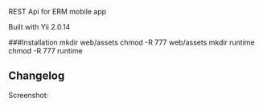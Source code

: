 REST Api for ERM mobile app

Built with Yii 2.0.14

###Installation
mkdir web/assets
chmod -R 777 web/assets
mkdir runtime
chmod -R 777 runtime

Changelog
------------


Screenshot:

